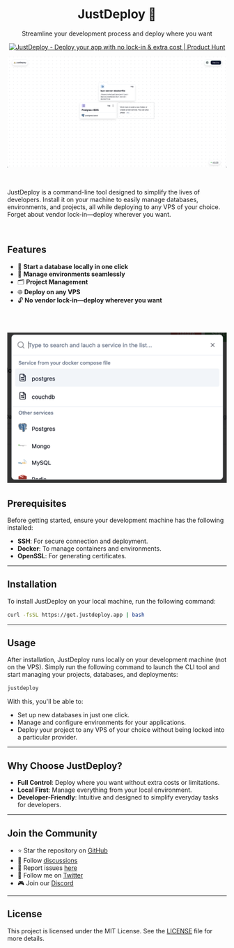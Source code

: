 <h1 align="center">JustDeploy 🛵</h1>
<p align="center">Streamline your development process and deploy where you want</p>

<p align="center">
  <a href="https://www.producthunt.com/posts/justdeploy-2?embed=true&utm_source=badge-featured&utm_medium=badge&utm_souce=badge-justdeploy&#0045;2" target="_blank">
    <img src="https://api.producthunt.com/widgets/embed-image/v1/featured.svg?post_id=478298&theme=light" alt="JustDeploy - Deploy&#0032;your&#0032;app&#0032;with&#0032;no&#0032;lock&#0045;in&#0032;&#0038;&#0032;extra&#0032;cost | Product Hunt" style="width: 250px; height: 54px;" width="250" height="54" />
  </a>
</p>

![ScreenshotMain](https://raw.githubusercontent.com/cchalop1/JustDeploy/main/images/ScreenProjectMode.png)

<br>

JustDeploy is a command-line tool designed to simplify the lives of developers. Install it on your machine to easily manage databases, environments, and projects, all while deploying to any VPS of your choice. Forget about vendor lock-in—deploy wherever you want.

<br>

## Features

- 🚀 **Start a database locally in one click**
- 🔧 **Manage environments seamlessly**
- 🗂️ **Project Management**
- 🌐 **Deploy on any VPS**
- 🔓 **No vendor lock-in—deploy wherever you want**

<br>

## ![Screenshot](https://raw.githubusercontent.com/cchalop1/JustDeploy/main/images/ScreenCreateServices.png)

## Prerequisites

Before getting started, ensure your development machine has the following installed:

- **SSH**: For secure connection and deployment.
- **Docker**: To manage containers and environments.
- **OpenSSL**: For generating certificates.

---

## Installation

To install JustDeploy on your local machine, run the following command:

```bash
curl -fsSL https://get.justdeploy.app | bash
```

---

## Usage

After installation, JustDeploy runs locally on your development machine (not on the VPS). Simply run the following command to launch the CLI tool and start managing your projects, databases, and deployments:

```bash
justdeploy
```

With this, you'll be able to:

- Set up new databases in just one click.
- Manage and configure environments for your applications.
- Deploy your project to any VPS of your choice without being locked into a particular provider.

---

## Why Choose JustDeploy?

- **Full Control**: Deploy where you want without extra costs or limitations.
- **Local First**: Manage everything from your local environment.
- **Developer-Friendly**: Intuitive and designed to simplify everyday tasks for developers.

---

## Join the Community

- ⭐ Star the repository on [GitHub](https://github.com/cchalop1/JustDeploy)
- 📖 Follow [discussions](https://github.com/cchalop1/JustDeploy/discussions)
- 🐛 Report issues [here](https://github.com/cchalop1/JustDeploy/issues)
- 💬 Follow me on [Twitter](https://x.com/ChalopinClement)
- 🎮 Join our [Discord](https://discord.gg/RteyWyKjz4)

---

## License

This project is licensed under the MIT License. See the [LICENSE](https://github.com/cchalop1/JustDeploy/blob/main/LICENSE) file for more details.
